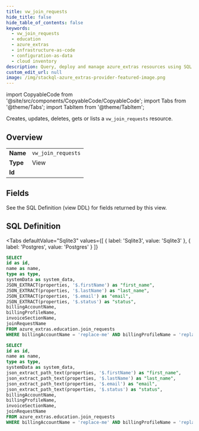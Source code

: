 ```yaml
--- 
title: vw_join_requests
hide_title: false
hide_table_of_contents: false
keywords:
  - vw_join_requests
  - education
  - azure_extras
  - infrastructure-as-code
  - configuration-as-data
  - cloud inventory
description: Query, deploy and manage azure_extras resources using SQL
custom_edit_url: null
image: /img/stackql-azure_extras-provider-featured-image.png
---
```


import CopyableCode from '@site/src/components/CopyableCode/CopyableCode';
import Tabs from '@theme/Tabs';
import TabItem from '@theme/TabItem';

Creates, updates, deletes, gets or lists a <code>vw_join_requests</code> resource.

## Overview
<table><tbody>
<tr><td><b>Name</b></td><td><code>vw_join_requests</code></td></tr>
<tr><td><b>Type</b></td><td>View</td></tr>
<tr><td><b>Id</b></td><td><CopyableCode code="azure_extras.education.vw_join_requests" /></td></tr>
</tbody></table>

## Fields

See the SQL Definition (view DDL) for fields returned by this view.

## SQL Definition

<Tabs
defaultValue="Sqlite3"
values={[
{ label: 'Sqlite3', value: 'Sqlite3' },
{ label: 'Postgres', value: 'Postgres' }
]}
>
<TabItem value="Sqlite3">

```sql
SELECT
id as id,
name as name,
type as type,
systemData as system_data,
JSON_EXTRACT(properties, '$.firstName') as "first_name",
JSON_EXTRACT(properties, '$.lastName') as "last_name",
JSON_EXTRACT(properties, '$.email') as "email",
JSON_EXTRACT(properties, '$.status') as "status",
billingAccountName,
billingProfileName,
invoiceSectionName,
joinRequestName
FROM azure_extras.education.join_requests
WHERE billingAccountName = 'replace-me' AND billingProfileName = 'replace-me' AND invoiceSectionName = 'replace-me';
```

</TabItem>
<TabItem value="Postgres">

```sql
SELECT
id as id,
name as name,
type as type,
systemData as system_data,
json_extract_path_text(properties, '$.firstName') as "first_name",
json_extract_path_text(properties, '$.lastName') as "last_name",
json_extract_path_text(properties, '$.email') as "email",
json_extract_path_text(properties, '$.status') as "status",
billingAccountName,
billingProfileName,
invoiceSectionName,
joinRequestName
FROM azure_extras.education.join_requests
WHERE billingAccountName = 'replace-me' AND billingProfileName = 'replace-me' AND invoiceSectionName = 'replace-me';
```

</TabItem>
</Tabs>
